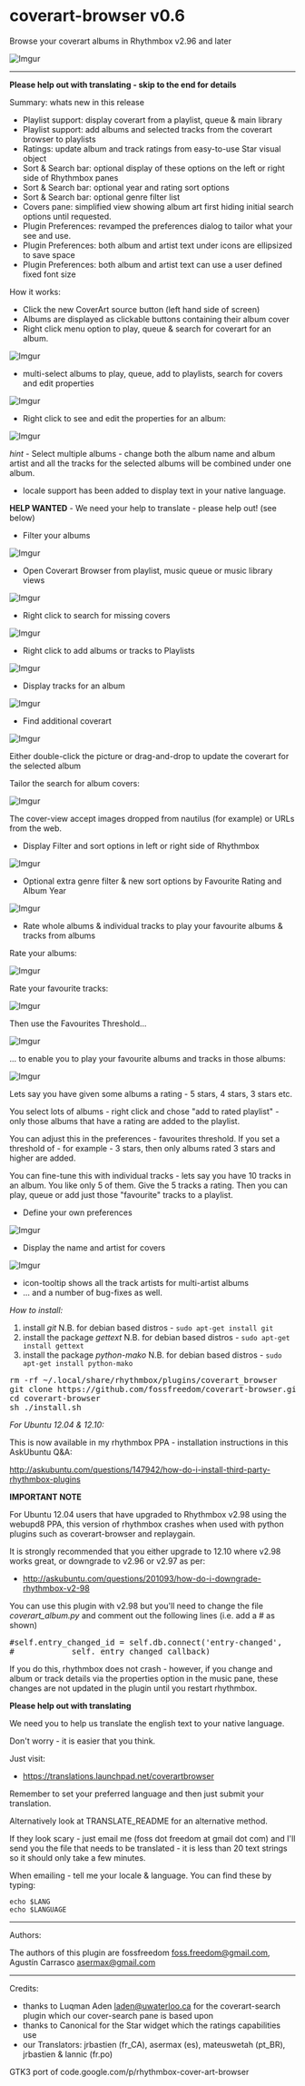 coverart-browser v0.6
================

Browse your coverart albums in Rhythmbox v2.96 and later

![Imgur](http://i.imgur.com/XM7KW.png)

-----------

**Please help out with translating - skip to the end for details**

Summary: whats new in this release

 - Playlist support: display coverart from a playlist, queue & main library
 - Playlist support: add albums and selected tracks from the coverart browser to playlists
 - Ratings: update album and track ratings from easy-to-use Star visual object
 - Sort & Search bar: optional display of these options on the left or right side of Rhythmbox panes
 - Sort & Search bar: optional year and rating sort options
 - Sort & Search bar: optional genre filter list
 - Covers pane: simplified view showing album art first hiding initial search options until requested.
 - Plugin Preferences: revamped the preferences dialog to tailor what your see and use.
 - Plugin Preferences: both album and artist text under icons are ellipsized to save space
 - Plugin Preferences: both album and artist text can use a user defined fixed font size

How it works:

 - Click the new CoverArt source button (left hand side of screen)
 - Albums are displayed as clickable buttons containing their album cover
 - Right click menu option to play, queue & search for coverart for an album.

![Imgur](http://i.imgur.com/cGUTr.png)

 - multi-select albums to play, queue, add to playlists, search for covers and edit properties

![Imgur](http://i.imgur.com/Od0Bc.png)

 - Right click to see and edit the properties for an album:

![Imgur](http://i.imgur.com/U1YyX.png)

*hint* - Select multiple albums - change both the album name and album artist and all the tracks for 
  the selected albums will be combined under one album.

 - locale support has been added to display text in your native language.

**HELP WANTED** - We need your help to translate - please help out! (see below)

 - Filter your albums

![Imgur](http://i.imgur.com/1QEfH.png)

 - Open Coverart Browser from playlist, music queue or music library views

![Imgur](http://i.imgur.com/i7rGj.png)

 - Right click to search for missing covers

![Imgur](http://i.imgur.com/QmHzi.png)

 - Right click to add albums or tracks to Playlists

![Imgur](http://i.imgur.com/gN6Xd.png)

 - Display tracks for an album

![Imgur](http://i.imgur.com/TFzgM.png)

 - Find additional coverart

![Imgur](http://i.imgur.com/swQ7R.png)

Either double-click the picture or drag-and-drop to update the coverart for the selected album

Tailor the search for album covers:

![Imgur](http://i.imgur.com/N7cy6.png)

The cover-view accept images dropped from nautilus (for example) or URLs from the web.

 - Display Filter and sort options in left or right side of Rhythmbox

![Imgur](http://i.imgur.com/MDfCP.png)

 - Optional extra genre filter & new sort options by Favourite Rating and Album Year

![Imgur](http://i.imgur.com/xJIN9.png)

 - Rate whole albums & individual tracks to play your favourite albums & tracks from albums

Rate your albums:

![Imgur](http://i.imgur.com/k0rTU.png)

Rate your favourite tracks:

![Imgur](http://i.imgur.com/JWNVH.png)

Then use the Favourites Threshold...

![Imgur](http://i.imgur.com/SMyrL.png)

... to enable you to play your favourite albums and tracks in those albums:

![Imgur](http://i.imgur.com/0fnzv.png)


Lets say you have given some albums a rating - 5 stars, 4 stars, 3 stars etc.

You select lots of albums - right click and chose "add to rated playlist" - only those albums that have a rating are added to the playlist.

You can adjust this in the preferences - favourites threshold. If you set a threshold of - for example - 3 stars, then only albums rated 3 stars and higher are added.

You can fine-tune this with individual tracks - lets say you have 10 tracks in an album. You like only 5 of them. Give the 5 tracks a rating. Then you can play, queue or add just those "favourite" tracks to a playlist.


 - Define your own preferences

![Imgur](http://i.imgur.com/rro0A.png)

 - Display the name and artist for covers

![Imgur](http://i.imgur.com/3xDfI.png)

 - icon-tooltip shows all the track artists for multi-artist albums
 - ... and a number of bug-fixes as well.

*How to install:*

1. install *git*
N.B. for debian based distros - `sudo apt-get install git`
2. install the package *gettext*
N.B. for debian based distros - `sudo apt-get install gettext`
3. install the package *python-mako*
N.B. for debian based distros - `sudo apt-get install python-mako`

<pre>
rm -rf ~/.local/share/rhythmbox/plugins/coverart_browser
git clone https://github.com/fossfreedom/coverart-browser.git
cd coverart-browser
sh ./install.sh
</pre>

*For Ubuntu 12.04 & 12.10:*

This is now available in my rhythmbox PPA - installation instructions in this AskUbuntu Q&A:

http://askubuntu.com/questions/147942/how-do-i-install-third-party-rhythmbox-plugins

**IMPORTANT NOTE**

For Ubuntu 12.04 users that have upgraded to Rhythmbox v2.98 using the webupd8 PPA, this version 
of rhythmbox crashes when used with python plugins such as coverart-browser and replaygain.

It is strongly recommended that you either upgrade to 12.10 where v2.98 works great, or 
downgrade to v2.96 or v2.97 as per:
 - http://askubuntu.com/questions/201093/how-do-i-downgrade-rhythmbox-v2-98

You can use this plugin with v2.98 but you'll need to change the file *coverart_album.py* and
comment out the following lines (i.e. add a # as shown)

<pre>
#self.entry_changed_id = self.db.connect('entry-changed',
#            self._entry_changed_callback)
</pre>

If you do this, rhythmbox does not crash - however, if you change and album or track details
via the properties option in the music pane, these changes are not updated in the plugin until
you restart rhythmbox.


**Please help out with translating**

We need you to help us translate the english text to your native language.

Don't worry - it is easier that you think.

Just visit:

 - https://translations.launchpad.net/coverartbrowser

Remember to set your preferred language and then just submit your translation.

Alternatively look at TRANSLATE_README for an alternative method.

If they look scary - just email me (foss dot freedom at gmail dot com) and I'll send you the 
file that needs to be translated - it is less than 20 text strings so it should only take a
few minutes.

When emailing - tell me your locale & language.  You can find these by typing:

    echo $LANG
    echo $LANGUAGE

-------

Authors:

The authors of this plugin are fossfreedom <foss.freedom@gmail.com>, Agustín Carrasco <asermax@gmail.com>

-------

Credits:

 - thanks to Luqman Aden <laden@uwaterloo.ca> for the coverart-search plugin which our cover-search pane is based upon
 - thanks to Canonical for the Star widget which the ratings capabilities use
 - our Translators: jrbastien (fr_CA), asermax (es), mateuswetah (pt_BR), jrbastien & lannic (fr.po)

GTK3 port of code.google.com/p/rhythmbox-cover-art-browser
